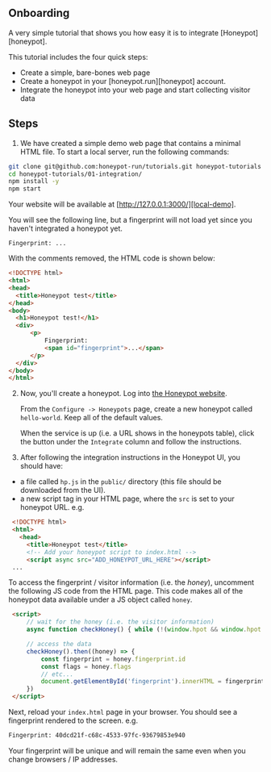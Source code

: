 ## Onboarding

A very simple tutorial that shows you how easy it is to integrate [Honeypot][honeypot].

This tutorial includes the four quick steps:

- Create a simple, bare-bones web page
- Create a honeypot in your [honeypot.run][honeypot] account.
- Integrate the honeypot into your web page and start collecting visitor data

## Steps

1. We have created a simple demo web page that contains a minimal HTML file. To start a local server, run the following commands:

  ```sh
  git clone git@github.com:honeypot-run/tutorials.git honeypot-tutorials
  cd honeypot-tutorials/01-integration/
  npm install -y
  npm start
  ```
  
  Your website will be available at [http://127.0.0.1:3000/][local-demo].
  
  You will see the following line, but a fingerprint will not load yet since you haven't integrated a honeypot yet.
  
  ```
  Fingerprint: ...
  ```

  With the comments removed, the HTML code is shown below:

  ```html
<!DOCTYPE html>
<html>
  <head>
    <title>Honeypot test</title>
  </head>
  <body>
    <h1>Honeypot test!</h1>
    <div>
        <p>
            Fingerprint:
            <span id="fingerprint">...</span>
        </p>
    </div>
  </body>
</html>
  ```

2. Now, you'll create a honeypot. Log into [the Honeypot website](https://honeypot.run/auth).


    From the `Configure -> Honeypots` page, create a new honeypot called `hello-world`. Keep all of the default values.

    When the service is up (i.e. a URL shows in the honeypots table), click the button under the `Integrate` column and follow the instructions.
    
3. After following the integration instructions in the Honeypot UI, you should have:


  - a file called `hp.js` in the `public/` directory (this file should be downloaded from the UI).
  - a new script tag in your HTML page, where the `src` is set to your honeypot URL. e.g.
   
   ```html
    <!DOCTYPE html>
    <html>
      <head>
        <title>Honeypot test</title>
        <!-- Add your honeypot script to index.html -->
        <script async src="ADD_HONEYPOT_URL_HERE"></script>
    ...
   ```
   
   
   To access the fingerprint / visitor information (i.e. the _honey_), uncomment the following JS code from the HTML page. This code makes all of the honeypot data available under a JS object called `honey`.

   ```html
    <script>
        // wait for the honey (i.e. the visitor information)
        async function checkHoney() { while (!(window.hpot && window.hpot.get && window.hpot.get())) { await new Promise(resolve => setTimeout(resolve, 10)); } return window.hpot.get();}

        // access the data
        checkHoney().then((honey) => {
            const fingerprint = honey.fingerprint.id
            const flags = honey.flags
            // etc...
            document.getElementById('fingerprint').innerHTML = fingerprint
        })
    </script>
   ```

  Next, reload your `index.html` page in your browser. You should see a fingerprint rendered to the screen. e.g.
  
  ```sh
  Fingerprint: 40dcd21f-c68c-4533-97fc-93679853e940
  ```
  
  
  Your fingerprint will be unique and will remain the same even when you change browsers / IP addresses.
 
